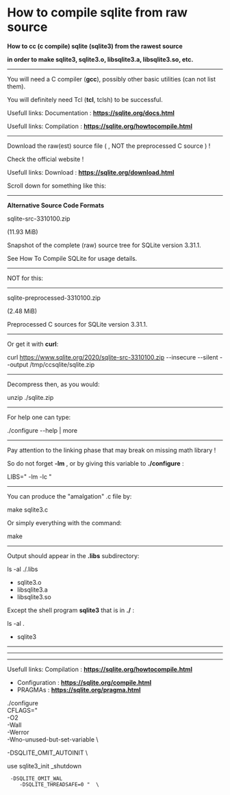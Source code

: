 # How to compile sqlite from raw source

**How to cc (c compile) sqlite (sqlite3) from the rawest source**

**in order to make sqlite3, sqlite3.o, libsqlite3.a, libsqlite3.so, etc.**

---

You will need a C compiler (**gcc**), possibly other basic utilities (can not list them).

You will definitely need Tcl (**tcl**, tclsh) to be successful.

Usefull links: Documentation : **https://sqlite.org/docs.html**

Usefull links: Compilation : **https://sqlite.org/howtocompile.html**

---

Download the raw(est) source file ( , NOT the preprocessed C source ) !

Check the official website !

Usefull links: Download : **https://sqlite.org/download.html**

Scroll down for something like this:

---

**Alternative Source Code Formats**

sqlite-src-3310100.zip

(11.93 MiB)

Snapshot of the complete (raw) source tree for SQLite version 3.31.1.

See How To Compile SQLite for usage details.

---

NOT for this:

---

sqlite-preprocessed-3310100.zip

(2.48 MiB)

Preprocessed C sources for SQLite version 3.31.1.

---

Or get it with **curl**:

curl https://www.sqlite.org/2020/sqlite-src-3310100.zip --insecure --silent --output /tmp/ccsqlite/sqlite.zip

---

Decompress then, as you would:

unzip ./sqlite.zip

---

For help one can type:

./configure --help | more

---

Pay attention to the linking phase that may break on missing math library !

So do not forget **-lm** , or by giving this variable to **./configure** :

LIBS=" -lm -lc "

---

You can produce the "amalgation" .c file by:

make sqlite3.c

Or simply everything with the command:

make

---

Output should appear in the **.libs** subdirectory:

ls -al ./.libs

+ sqlite3.o
+ libsqlite3.a
+ libsqlite3.so

Except the shell program **sqlite3** that is in **./** :

ls -al .

+ sqlite3

---

---

---


Usefull links: Compilation : **https://sqlite.org/howtocompile.html**
+ Configuration : **https://sqlite.org/compile.html**
+ PRAGMAs : **https://sqlite.org/pragma.html**



./configure  \
   CFLAGS="  \
      -O2  \
      -Wall  \
      -Werror  \
      -Wno-unused-but-set-variable  \

-DSQLITE_OMIT_AUTOINIT  \

use sqlite3_init
           _shutdown


     -DSQLITE_OMIT_WAL  
        -DSQLITE_THREADSAFE=0 "  \
